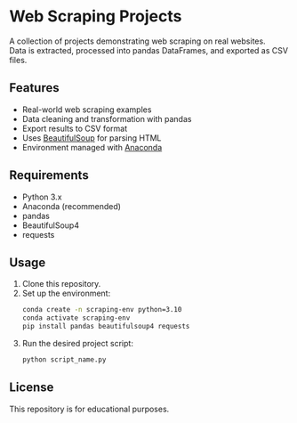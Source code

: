 # Web Scraping Projects

A collection of projects demonstrating web scraping on real websites.  
Data is extracted, processed into pandas DataFrames, and exported as CSV files.

## Features

- Real-world web scraping examples
- Data cleaning and transformation with pandas
- Export results to CSV format
- Uses [BeautifulSoup](https://www.crummy.com/software/BeautifulSoup/) for parsing HTML
- Environment managed with [Anaconda](https://www.anaconda.com/)

## Requirements

- Python 3.x
- Anaconda (recommended)
- pandas
- BeautifulSoup4
- requests

## Usage

1. Clone this repository.
2. Set up the environment:
    ```bash
    conda create -n scraping-env python=3.10
    conda activate scraping-env
    pip install pandas beautifulsoup4 requests
    ```
3. Run the desired project script:
    ```bash
    python script_name.py
    ```

## License

This repository is for educational purposes.
